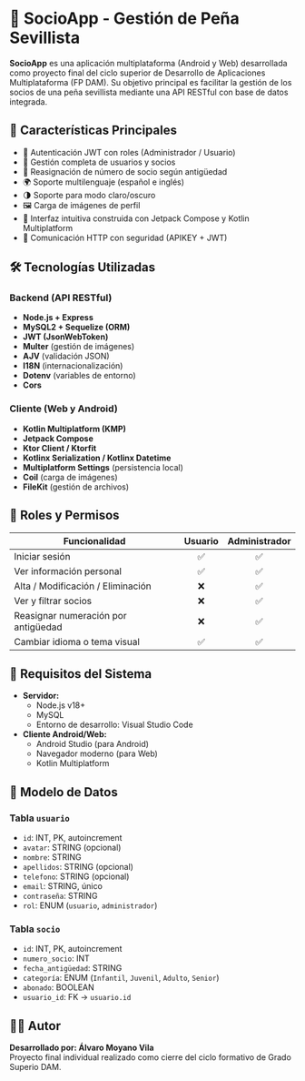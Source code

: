 
# 📱 SocioApp - Gestión de Peña Sevillista

**SocioApp** es una aplicación multiplataforma (Android y Web) desarrollada como proyecto final del ciclo superior de Desarrollo de Aplicaciones Multiplataforma (FP DAM). Su objetivo principal es facilitar la gestión de los socios de una peña sevillista mediante una API RESTful con base de datos integrada.

## 🧩 Características Principales

- 🔐 Autenticación JWT con roles (Administrador / Usuario)
- 👤 Gestión completa de usuarios y socios
- 📆 Reasignación de número de socio según antigüedad
- 🌍 Soporte multilenguaje (español e inglés)
- 🌗 Soporte para modo claro/oscuro
- 🖼️ Carga de imágenes de perfil
- 🧭 Interfaz intuitiva construida con Jetpack Compose y Kotlin Multiplatform
- 🔗 Comunicación HTTP con seguridad (APIKEY + JWT)

## 🛠️ Tecnologías Utilizadas

### Backend (API RESTful)

- **Node.js + Express**
- **MySQL2 + Sequelize (ORM)**
- **JWT (JsonWebToken)**
- **Multer** (gestión de imágenes)
- **AJV** (validación JSON)
- **I18N** (internacionalización)
- **Dotenv** (variables de entorno)
- **Cors**

### Cliente (Web y Android)

- **Kotlin Multiplatform (KMP)**
- **Jetpack Compose**
- **Ktor Client / Ktorfit**
- **Kotlinx Serialization / Kotlinx Datetime**
- **Multiplatform Settings** (persistencia local)
- **Coil** (carga de imágenes)
- **FileKit** (gestión de archivos)

## 🔐 Roles y Permisos

| Funcionalidad                            | Usuario | Administrador |
|-----------------------------------------|:-------:|:-------------:|
| Iniciar sesión                          | ✅      | ✅            |
| Ver información personal                | ✅      | ✅            |
| Alta / Modificación / Eliminación       | ❌      | ✅            |
| Ver y filtrar socios                    | ❌      | ✅            |
| Reasignar numeración por antigüedad     | ❌      | ✅            |
| Cambiar idioma o tema visual            | ✅      | ✅            |

## 🧪 Requisitos del Sistema

- **Servidor:**
  - Node.js v18+
  - MySQL
  - Entorno de desarrollo: Visual Studio Code
- **Cliente Android/Web:**
  - Android Studio (para Android)
  - Navegador moderno (para Web)
  - Kotlin Multiplatform

## 🧮 Modelo de Datos

### Tabla `usuario`
- `id`: INT, PK, autoincrement
- `avatar`: STRING (opcional)
- `nombre`: STRING
- `apellidos`: STRING (opcional)
- `telefono`: STRING (opcional)
- `email`: STRING, único
- `contraseña`: STRING
- `rol`: ENUM (`usuario`, `administrador`)

### Tabla `socio`
- `id`: INT, PK, autoincrement
- `numero_socio`: INT
- `fecha_antigüedad`: STRING
- `categoría`: ENUM (`Infantil`, `Juvenil`, `Adulto`, `Senior`)
- `abonado`: BOOLEAN
- `usuario_id`: FK → `usuario.id`

## 🧑‍💻 Autor

**Desarrollado por: Álvaro Moyano Vila**  
Proyecto final individual realizado como cierre del ciclo formativo de Grado Superio DAM.
